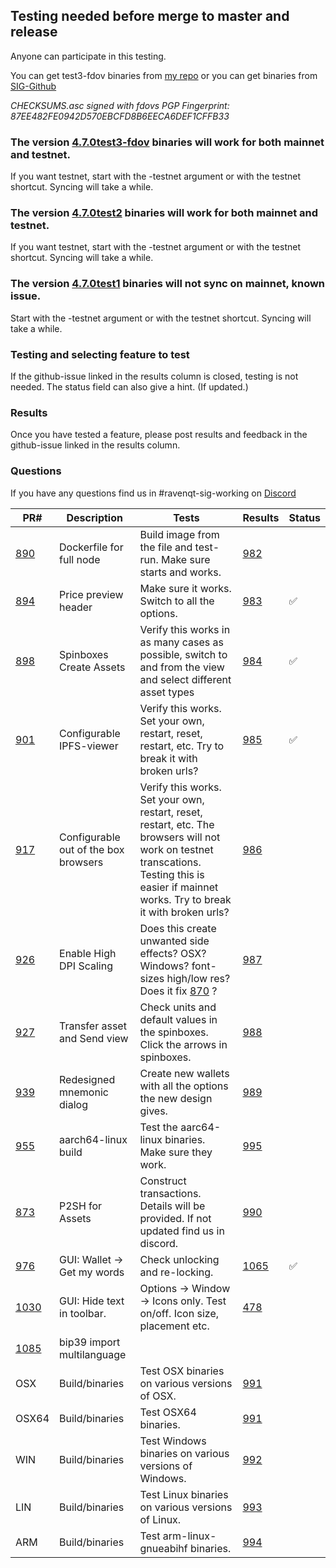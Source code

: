 ## Testing needed before merge to master and release

Anyone can participate in this testing.

You can get test3-fdov binaries from [my repo](https://github.com/fdoving/Ravencoin/releases)
or you can get binaries from [SIG-Github](https://github.com/Ravenqt-RVN-SIG/Ravencoin/releases)

_CHECKSUMS.asc signed with fdovs PGP Fingerprint: 87EE482FE0942D570EBCFD8B6EECA6DEF1CFFB33_

### The version [4.7.0test3-fdov](https://github.com/fdoving/Ravencoin/releases/tag/v4.7.0test3-fdov) binaries will work for both mainnet and testnet. 
If you want testnet, start with the -testnet argument or with the testnet shortcut. Syncing will take a while.

### The version [4.7.0test2](https://github.com/Ravenqt-RVN-SIG/Ravencoin/releases) binaries will work for both mainnet and testnet. 
If you want testnet, start with the -testnet argument or with the testnet shortcut. Syncing will take a while.

### The version [4.7.0test1](https://github.com/Ravenqt-RVN-SIG/Ravencoin/releases) binaries will not sync on mainnet, known issue. 
Start with the -testnet argument or with the testnet shortcut. Syncing will take a while.

### Testing and selecting feature to test
If the github-issue linked in the results column is closed, testing is not needed. The status field can also give a hint. (If updated.)

### Results
Once you have tested a feature, please post results and feedback in the github-issue linked in the results column.

### Questions
If you have any questions find us in #ravenqt-sig-working on [Discord](https://discord.gg/jn6uhur)


| PR#  | Description          | Tests                         |Results| Status        |
|------|----------------------|-------------------------------|-------|---------------|
|[890](https://github.com/RavenProject/Ravencoin/commit/e5c4e87e5e58a429de2e4443ca00d0a7848217b5)|Dockerfile for full node|Build image from the file and test-run. Make sure starts and works.|[982](https://github.com/RavenProject/Ravencoin/issues/982)||
|[894](https://github.com/RavenProject/Ravencoin/commit/daf21eab44c68e46251148ac117305b6022ade37)|Price preview header|Make sure it works. Switch to all the options.|[983](https://github.com/RavenProject/Ravencoin/issues/983)|:white_check_mark:|
|[898](https://github.com/RavenProject/Ravencoin/commit/74e4b223c35c733ff08b6c766a9fd9561e90c1f7)|Spinboxes Create Assets|Verify this works in as many cases as possible, switch to and from the view and select different asset types|[984](https://github.com/RavenProject/Ravencoin/issues/984)|:white_check_mark:|
|[901](https://github.com/RavenProject/Ravencoin/commit/0ab725d6903bba080ea4552ea9d7e3330aa67391)|Configurable IPFS-viewer|Verify this works. Set your own, restart, reset, restart, etc. Try to break it with broken urls?|[985](https://github.com/RavenProject/Ravencoin/issues/985)|:white_check_mark:|
|[917](https://github.com/RavenProject/Ravencoin/commit/d36cb41f10289edea7011a72248ca1a2d29a5dbf)|Configurable out of the box browsers|Verify this works. Set your own, restart, reset, restart, etc. The browsers will not work on testnet transcations. Testing this is easier if mainnet works. Try to break it with broken urls?|[986](https://github.com/RavenProject/Ravencoin/issues/986)||
|[926](https://github.com/RavenProject/Ravencoin/commit/ddc821eec726eafc7ba444b177d0190d785a0925)|Enable High DPI Scaling|Does this create unwanted side effects? OSX? Windows? font-sizes high/low res? Does it fix [870](https://github.com/RavenProject/Ravencoin/issues/870) ? |[987](https://github.com/RavenProject/Ravencoin/issues/987)||
|[927](https://github.com/RavenProject/Ravencoin/commit/ce3a6ed4f395ac0c64204c6fab76bd7d274a2493)|Transfer asset and Send view|Check units and default values in the spinboxes. Click the arrows in spinboxes.|[988](https://github.com/RavenProject/Ravencoin/issues/988)||
|[939](https://github.com/RavenProject/Ravencoin/commit/932a983bf0d9ea14a104457431b7576dcb1dcc49)|Redesigned mnemonic dialog|Create new wallets with all the options the new design gives.|[989](https://github.com/RavenProject/Ravencoin/issues/989)||
|[955](https://github.com/RavenProject/Ravencoin/commit/a8be3193f470837fbcefe63e54f45200e922ca59)|aarch64-linux build|Test the aarc64-linux binaries. Make sure they work.|[995](https://github.com/RavenProject/Ravencoin/issues/995)||
|[873](https://github.com/RavenProject/Ravencoin/commit/a7e305b16b104401b6efb890450a878467bd4c94)|P2SH for Assets|Construct transactions. Details will be provided. If not updated find us in discord.|[990](https://github.com/RavenProject/Ravencoin/issues/990)||
|[976](https://github.com/RavenProject/Ravencoin/pull/976)|GUI: Wallet -> Get my words|Check unlocking and re-locking.|[1065](https://github.com/RavenProject/Ravencoin/issues/1065)|:white_check_mark:|
|[1030](https://github.com/RavenProject/Ravencoin/pull/1030)|GUI: Hide text in toolbar. | Options -> Window -> Icons only.  Test on/off. Icon size, placement etc.|[478](https://github.com/RavenProject/Ravencoin/issues/478)||
|[1085](https://github.com/RavenProject/Ravencoin/pull/1085)|bip39 import multilanguage|||||
|OSX|Build/binaries|Test OSX binaries on various versions of OSX. |[991](https://github.com/RavenProject/Ravencoin/issues/991)||
|OSX64|Build/binaries|Test OSX64 binaries.|[991](https://github.com/RavenProject/Ravencoin/issues/991)||
|WIN|Build/binaries|Test Windows binaries on various versions of Windows. |[992](https://github.com/RavenProject/Ravencoin/issues/992)||
|LIN|Build/binaries|Test Linux binaries on various versions of Linux. |[993](https://github.com/RavenProject/Ravencoin/issues/993)||
|ARM|Build/binaries|Test arm-linux-gnueabihf binaries.|[994](https://github.com/RavenProject/Ravencoin/issues/994)||

